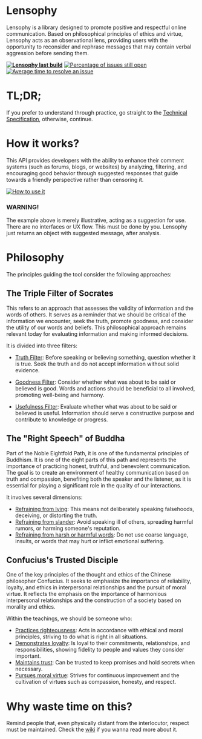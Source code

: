 # Lensophy
Lensophy is a library designed to promote positive and respectful online communication. Based on philosophical principles of ethics and virtue, Lensophy acts as an observational lens, providing users with the opportunity to reconsider and rephrase messages that may contain verbal aggression before sending them.

**[![Lensophy last build](https://github.com/raphaelmoreira/lensophy/actions/workflows/dotnet.yml/badge.svg?branch=main)](https://github.com/raphaelmoreira/lensophy/actions/workflows/dotnet.yml)**
[![Percentage of issues still open](http://isitmaintained.com/badge/open/raphaelmoreira/lensophy.svg)](http://isitmaintained.com/project/raphaelmoreira/lensophy "Percentage of issues still open")
[![Average time to resolve an issue](http://isitmaintained.com/badge/resolution/raphaelmoreira/lensophy.svg)](http://isitmaintained.com/project/raphaelmoreira/lensophy "Average time to resolve an issue")

# TL;DR;
If you prefer to understand through practice, go straight to the [Technical Specification](https://github.com/raphaelmoreira/lensophy/blob/main/src/Lensophy/Doc/Readme.md), otherwise, continue.

# How it works?

This API provides developers with the ability to enhance their comment systems (such as forums, blogs, or websites) by analyzing, filtering, and encouraging good behavior through suggested responses that guide towards a friendly perspective rather than censoring it.

[![How to use it](https://dev.azure.com/raphaelmoreira/758a305a-a7fa-4b96-95aa-962c2cf2248c/_apis/git/repositories/27fc1054-4851-4e6d-af8a-a463841dc8c1/items?path=/how-to-use-it.png&versionDescriptor%5BversionOptions%5D=0&versionDescriptor%5BversionType%5D=0&versionDescriptor%5Bversion%5D=main&resolveLfs=true&%24format=octetStream)](#philosophy)


### WARNING!
The example above is merely illustrative, acting as a suggestion for use. There are no interfaces or UX flow. This must be done by you. Lensophy just returns an object with suggested message, after analysis.
 

# Philosophy
The principles guiding the tool consider the following approaches:

## The Triple Filter of Socrates
This refers to an approach that assesses the validity of information and the words of others. It serves as a reminder that we should be critical of the information we encounter, seek the truth, promote goodness, and consider the utility of our words and beliefs. This philosophical approach remains relevant today for evaluating information and making informed decisions.

It is divided into three filters:

- <ins>Truth Filter</ins>: Before speaking or believing something, question whether it is true. Seek the truth and do not accept information without solid evidence.

- <ins>Goodness Filter</ins>: Consider whether what was about to be said or believed is good. Words and actions should be beneficial to all involved, promoting well-being and harmony.

- <ins>Usefulness Filter</ins>: Evaluate whether what was about to be said or believed is useful. Information should serve a constructive purpose and contribute to knowledge or progress.

## The "Right Speech" of Buddha
Part of the Noble Eightfold Path, it is one of the fundamental principles of Buddhism. It is one of the eight parts of this path and represents the importance of practicing honest, truthful, and benevolent communication. The goal is to create an environment of healthy communication based on truth and compassion, benefiting both the speaker and the listener, as it is essential for playing a significant role in the quality of our interactions.

It involves several dimensions:

- <ins>Refraining from lying</ins>: This means not deliberately speaking falsehoods, deceiving, or distorting the truth.
- <ins>Refraining from slander</ins>: Avoid speaking ill of others, spreading harmful rumors, or harming someone's reputation.
- <ins>Refraining from harsh or harmful words</ins>: Do not use coarse language, insults, or words that may hurt or inflict emotional suffering.

## Confucius's Trusted Disciple
One of the key principles of the thought and ethics of the Chinese philosopher Confucius. It seeks to emphasize the importance of reliability, loyalty, and ethics in interpersonal relationships and the pursuit of moral virtue. It reflects the emphasis on the importance of harmonious interpersonal relationships and the construction of a society based on morality and ethics.

Within the teachings, we should be someone who:

- <ins>Practices righteousness</ins>: Acts in accordance with ethical and moral principles, striving to do what is right in all situations.
- <ins>Demonstrates loyalty</ins>: Is loyal to their commitments, relationships, and responsibilities, showing fidelity to people and values they consider important.
- <ins>Maintains trust</ins>: Can be trusted to keep promises and hold secrets when necessary.
- <ins>Pursues moral virtue</ins>: Strives for continuous improvement and the cultivation of virtues such as compassion, honesty, and respect.


# Why waste time on this?
Remind people that, even physically distant from the interlocutor, respect must be maintained. Check the [wiki](https://github.com/users/raphaelmoreira/projects/3) if you wanna read more about it.
